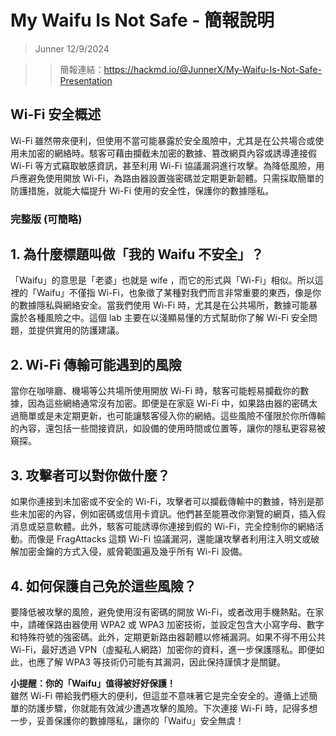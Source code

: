 # My Waifu Is Not Safe - 簡報說明
> Junner
> 12/9/2024


>> 簡報連結：https://hackmd.io/@JunnerX/My-Waifu-Is-Not-Safe-Presentation

<!-- version 3 -->
## Wi-Fi 安全概述
Wi-Fi 雖然帶來便利，但使用不當可能暴露於安全風險中，尤其是在公共場合或使用未加密的網絡時。駭客可藉由攔截未加密的數據、篡改網頁內容或誘導連接假 Wi-Fi 等方式竊取敏感資訊，甚至利用 Wi-Fi 協議漏洞進行攻擊。為降低風險，用戶應避免使用開放 Wi-Fi，為路由器設置強密碼並定期更新韌體。只需採取簡單的防護措施，就能大幅提升 Wi-Fi 使用的安全性，保護你的數據隱私。

### 完整版 (可簡略)
<!-- version 2 -->
## 1. **為什麼標題叫做「我的 Waifu 不安全」？**

「Waifu」的意思是「老婆」也就是 wife ，而它的形式與「Wi-Fi」相似。所以這裡的「Waifu」不僅指 Wi-Fi，也象徵了某種對我們而言非常重要的東西，像是你的數據隱私與網絡安全。當我們使用 Wi-Fi 時，尤其是在公共場所，數據可能暴露於各種風險之中。這個 lab 主要在以淺顯易懂的方式幫助你了解 Wi-Fi 安全問題，並提供實用的防護建議。

## 2. **Wi-Fi 傳輸可能遇到的風險**  
當你在咖啡廳、機場等公共場所使用開放 Wi-Fi 時，駭客可能輕易攔截你的數據，因為這些網絡通常沒有加密。即便是在家庭 Wi-Fi 中，如果路由器的密碼太過簡單或是未定期更新，也可能讓駭客侵入你的網絡。這些風險不僅限於你所傳輸的內容，還包括一些間接資訊，如設備的使用時間或位置等，讓你的隱私更容易被窺探。

## 3. **攻擊者可以對你做什麼？**  
如果你連接到未加密或不安全的 Wi-Fi，攻擊者可以攔截傳輸中的數據，特別是那些未加密的內容，例如密碼或信用卡資訊。他們甚至能篡改你瀏覽的網頁，插入假消息或惡意軟體。此外，駭客可能誘導你連接到假的 Wi-Fi，完全控制你的網絡活動。而像是 FragAttacks 這類 Wi-Fi 協議漏洞，還能讓攻擊者利用注入明文或破解加密金鑰的方式入侵，威脅範圍遍及幾乎所有 Wi-Fi 設備。

## 4. **如何保護自己免於這些風險？**  
要降低被攻擊的風險，避免使用沒有密碼的開放 Wi-Fi，或者改用手機熱點。在家中，請確保路由器使用 WPA2 或 WPA3 加密技術，並設定包含大小寫字母、數字和特殊符號的強密碼。此外，定期更新路由器韌體以修補漏洞。如果不得不用公共 Wi-Fi，最好透過 VPN（虛擬私人網路）加密你的資料，進一步保護隱私。即便如此，也應了解 WPA3 等技術仍可能有其漏洞，因此保持謹慎才是關鍵。

**小提醒：你的「Waifu」值得被好好保護！**  
雖然 Wi-Fi 帶給我們極大的便利，但這並不意味著它是完全安全的。遵循上述簡單的防護步驟，你就能有效減少遭遇攻擊的風險。下次連接 Wi-Fi 時，記得多想一步，妥善保護你的數據隱私，讓你的「Waifu」安全無虞！


<!-- version 1 -->
<!-- ## 1-1 為何標題叫 waifu
- waifu 意思為老婆
- waifu 音似 wifi
- 也引申為重要東西的意思 (你的老婆)

## 1-2 為什麼「我的 Waifu 不安全」？

當我們使用 Wi-Fi 時，特別是在公共場所，資料可能暴露於風險之中。以下是簡單易懂的說明，幫助你了解 Wi-Fi 安全的問題及保護自己的方法！

---

### 2 Wi-Fi 傳輸可能遇到的風險
1. **公共 Wi-Fi 的問題**  
   - 在咖啡廳、機場等地使用開放 Wi-Fi，攻擊者可能攔截你的資料。  
   - 沒有密碼的 Wi-Fi 會讓駭客更容易窺探你的活動。

2. **家庭 Wi-Fi 的漏洞**  
   - 如果路由器使用簡單的密碼或沒有更新，駭客可能輕易侵入。  
   - 即使是加密的 Wi-Fi，也可能暴露一些關鍵資訊，例如設備位置或上網時間。

---

### 3 攻擊者可以做什麼？
1. **攔截未加密的內容**  
   - 如果網站沒有使用 HTTPS，駭客可以直接讀取你輸入的內容，例如密碼或信用卡資訊。

2. **惡意插入內容**  
   - 攻擊者可能篡改你瀏覽的網頁，植入假消息或惡意軟體。

3. **劫持連接**  
   - 通過技術手段，駭客可以讓你誤連接到假的 Wi-Fi，甚至控制你的網路活動。

4. **碎片攻擊 (FragAttacks)**  
   - Wi-Fi 協議的一些漏洞（如明文注入、金鑰攻擊）可能被利用，所有 Wi-Fi 設備都可能受到影響（至 2021 年）。

---

### 4 如何保護自己？
1. **避免使用開放 Wi-Fi**  
   - 儘量使用需要密碼的 Wi-Fi，或是在公共場所使用手機熱點。

2. **加強家庭 Wi-Fi 的安全性**  
   - 設定強密碼，例如包含大小寫字母、數字和特殊符號的長密碼。  
   - 確保路由器支援 **WPA3** 或至少 **WPA2** 的加密技術。(但 wpa3 還是會有漏洞！) 
   - 定期更新路由器的韌體以修補漏洞。

3. **使用 VPN**  
   - 如果必須使用公共 Wi-Fi，使用 VPN（虛擬私人網路）來加密資料，保護隱私。

---

**小提醒：**  
Wi-Fi 是方便的，但不代表完全安全！只要注意這些簡單的步驟，你就可以大大降低被攻擊的風險。下次連接 Wi-Fi 前，記得保護自己，不要讓你的「Waifu」不安全哦！ -->